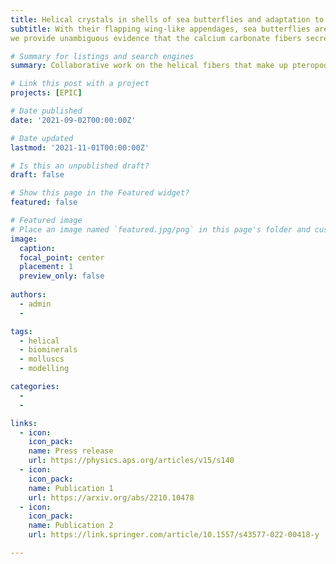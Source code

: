 ```yaml
---
title: Helical crystals in shells of sea butterflies and adaptation to flow
subtitle: With their flapping wing-like appendages, sea butterflies are unique inhabitants of the open ocean. These pelagic snails are active swimmers, but also drifters, which makes them subject to a diverse range of flow regimes around their shells and their bodies. Some sea butterflies have developed shells made of crystal fibers that coil in perfect helices of a few nanometers. These enigmatic helical crystals have been the topic of intense discussion by [**material scientists**] (https://link.springer.com/article/10.1557/s43577-021-00229-7) and their helical nature has been recently questioned. However, in two recent collaborative works between Naturalis, University of Granada and the AGH University of Science and Technology in Kraków
we provide unambiguous evidence that the calcium carbonate fibers secreted by sea buterflies describe true helical trajectories during growth.

# Summary for listings and search engines
summary: Collaborative work on the helical fibers that make up pteropod shell microstructures.

# Link this post with a project
projects: [EPIC]

# Date published
date: '2021-09-02T00:00:00Z'

# Date updated
lastmod: '2021-11-01T00:00:00Z'

# Is this an unpublished draft?
draft: false

# Show this page in the Featured widget?
featured: false

# Featured image
# Place an image named `featured.jpg/png` in this page's folder and customize its options here.
image:
  caption: 
  focal_point: center
  placement: 1
  preview_only: false
  
authors:
  - admin
  - 

tags:
  - helical
  - biominerals
  - molluscs
  - modelling

categories:
  - 
  - 

links:
  - icon: 
    icon_pack: 
    name: Press release
    url: https://physics.aps.org/articles/v15/s140
  - icon: 
    icon_pack: 
    name: Publication 1
    url: https://arxiv.org/abs/2210.10478
  - icon: 
    icon_pack: 
    name: Publication 2
    url: https://link.springer.com/article/10.1557/s43577-022-00418-y

---
```


